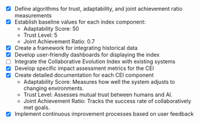 - [x] Define algorithms for trust, adaptability, and joint achievement ratio measurements
- [x] Establish baseline values for each index component:
  - Adaptability Score: 50
  - Trust Level: 5
  - Joint Achievement Ratio: 0.7
- [x] Create a framework for integrating historical data
- [x] Develop user-friendly dashboards for displaying the index
- [ ] Integrate the Collaborative Evolution Index with existing systems
- [x] Develop specific impact assessment metrics for the CEI
- [x] Create detailed documentation for each CEI component
  - Adaptability Score: Measures how well the system adjusts to changing environments.
  - Trust Level: Assesses mutual trust between humans and AI.
  - Joint Achievement Ratio: Tracks the success rate of collaboratively met goals.
- [x] Implement continuous improvement processes based on user feedback